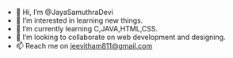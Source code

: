 - 👋 Hi, I’m @JayaSamuthraDevi
- 👀 I’m interested in learning new things.
- 🌱 I’m currently learning C,JAVA,HTML,CSS.
- 💞️ I’m looking to collaborate on web development and designing.
- 📫 Reach me on jeevitham811@gmail.com 

